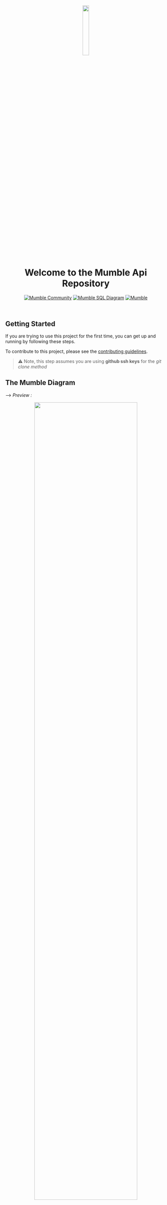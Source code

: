 #
<div align="center">
<img src="./static/images/dark-logo.1c6c40e2.png" width="20%">
<h1>Welcome to the Mumble Api Repository</h1>

<a href="https://discord.gg/9HFUbUp8">![Mumble Community](https://img.shields.io/discord/825371211399692308?label=Mumble%20Community&style=for-the-badge&logo=Discord)</a>
<a href="https://drawsql.app/dennis-ivy/diagrams/mumble">![Mumble SQL Diagram](https://img.shields.io/badge/Mumble-Diagram-orange?style=for-the-badge)</a>
<a href="http://mumbleapi.herokuapp.com/">![Mumble](https://img.shields.io/badge/Mumble-API-9cf?style=for-the-badge)</a>

</div>

<br/>

## Getting Started 

If you are trying to use this project for the first time, you can get up and running by following these steps. 

To contribute to this project, please see the [contributing guidelines](https://github.com/divanov11/mumbleapi/blob/master/Contributing.md).
> ⚠ Note, this step assumes you are using **github ssh keys** for the *git clone method*



## The Mumble Diagram

--> *Preview :*

<div align="center">
  <a href="https://drawsql.app/dennis-ivy/diagrams/mumble">
<img width="80%" align="center" src="./img/drawSQL-MumbleApi.png"/>
  </a>
</div>

<br/>

--> *Full View:*

You can see clearly the diagram at :&nbsp; <a href="https://drawsql.app/dennis-ivy/diagrams/mumble"><img align="center" src="https://img.shields.io/badge/Mumble-SQL Diagram-9cf?style=for-the-badge"></a>



## Requirements 

|                          Technology                          |      Version       |
| :----------------------------------------------------------: | :----------------: |
|           [**Python**](https://docs.python.org/3/)           |      **3.x**       |
|           [**pip**](https://pypi.org/project/pip/)           | **latest version** |
|       [**asgiref**](https://pypi.org/project/asgiref/)       |     **3.3.4**      |
| [**dj-database-url**](https://pypi.org/project/dj-database-url/) |     **0.5.0**      |
|     [**Django**](https://docs.djangoproject.com/en/3.2/)     |      **3.2**       |
| [**django-cors-headers**](https://pypi.org/project/django-cors-headers/) |     **3.7.0**      |
| [**django-heroku**](https://pypi.org/project/django-heroku/) |     **0.3.1**      |
| [**djangorestframework**](https://www.django-rest-framework.org/) |     **3.12.4**     |
| [**djangorestframework-simplejwt**](https://pypi.org/project/djangorestframework-simplejwt/) |     **4.6.0**      |
|      [**gunicorn**](https://pypi.org/project/gunicorn/)      |     **20.1.0**     |
|        [**Pillow**](https://pypi.org/project/Pillow/)        |     **8.2.0**      |
|      [**psycopg2**](https://pypi.org/project/psycopg2/)      |     **2.8.6**      |
|         [**PyJWT**](https://pypi.org/project/PyJWT/)         |     **2.0.1**      |
|          [**pytz**](https://pypi.org/project/pytz/)          |     **2021.1**     |
|           [**six**](https://pypi.org/project/six/)           |     **1.15.0**     |
|      [**sqlparse**](https://pypi.org/project/sqlparse/)      |     **0.4.1**      |
|    [**whitenoise**](https://pypi.org/project/whitenoise/)    |     **5.2.0**      |



## Install and Run

Make sure you have **Python 3.x** installed and **the latest version of pip** *installed* before running these steps.

To contribute, please follow the [guidelines](https://github.com/divanov11/mumbleapi/blob/master/Contributing.md) process.

Clone the repository using the following command

```bash
git clone git@github.com:divanov11/mumbleapi.git
# After cloning, move into the directory having the project files using the change directory command
cd mumbleapi
```
Create a virtual environment where all the required python packages will be installed

```bash
# Use this on Windows
python -m venv env
# Use this on Linux and Mac
python -m venv env
```
Activate the virtual environment

```bash
# Windows
.\env\Scripts\activate
# Linux and Mac
source env/bin/activate
```
Install all the project Requirements
```bash
pip install -r requirements.txt
```
-Apply migrations and create your superuser (follow the prompts)

```bash
# apply migrations and create your database
python manage.py migrate

# Create a user with manage.py
python manage.py createsuperuser
```
Load test data to your databsae

```bash

# load data for feed
python manage.py loaddata feeddata.json

# load data for article
python manage.py loaddata articledata.json

# load data for discussion
python manage.py loaddata discussiondata.json
```
Run the development server

```bash
# run django development server
python manage.py runserver
```
## Reviewers 

After submitting your PR, please tag reviewer(s) in your PR message. You can tag anyone below for the following.

<br/>

- **Markdown, Documentation, Email templates:**

  [@Mehdi - MidouWebDev](https://github.com/MidouWebDev)

  [@Abhi Vempati](https://github.com/abhivemp/)

#

- **API, Backend, Databases, Dependencies:**

     --> *Choose two reviewers :*

    [@Dennis Ivy](https://github.com/divanov11)
    
    [@Praveen Malethia](https://github.com/PraveenMalethia)

    [@Abhi Vempati](https://github.com/abhivemp)

    [@Bashiru Bukari](https://github.com/bashiru98)

    [@Cody Seibert](https://github.com/codyseibert)

## Explore admin panel for model data or instances

http://127.0.0.1:8000/admin or http://localhost:8000/admin

## Login with the user credentials (you created) using "createsuperuser" cmd

> ⚠ If everything is good and has been done successfully, your **Django Rest API** should be hosted on port 8000 i.e http://127.0.0.1:8000/ or http://localhost:8000/  